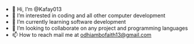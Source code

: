 - 👋 Hi, I’m @Kafay013
- 👀 I’m interested in coding and all other computer development
- 🌱 I’m currently learning software development
- 💞️ I’m looking to collaborate on any project and programming languages
- 📫 How to reach mail me at odhiambofaith13@gmail.com

<!---
Kafay013/Kafay013 is a ✨ special ✨ repository because its `README.md` (this file) appears on your GitHub profile.
You can click the Preview link to take a look at your changes.
--->

